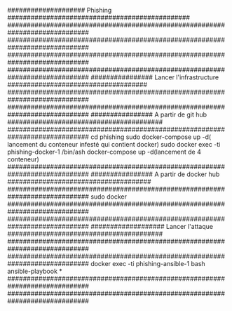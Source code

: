 #################### Phishing ###############################################
#############################################################################
#############################################################################
#############################################################################
#############################################################################
################ Lancer l'infrastructure ####################################
#############################################################################
#############################################################################
################ A partir de git hub ########################################
#############################################################################
cd phishing
sudo docker-compose up -d( lancement du conteneur infesté qui contient docker)
sudo docker  exec -ti phishing-docker-1 /bin/ash
docker-compose up -d(lancement de 4 conteneur)
#############################################################################
################ A partir de docker hub #####################################
#############################################################################
sudo docker
#############################################################################
#############################################################################
################### Lancer l'attaque ########################################
#############################################################################
#############################################################################
docker exec -ti phishing-ansible-1 bash
ansible-playbook *
#############################################################################
#############################################################################
